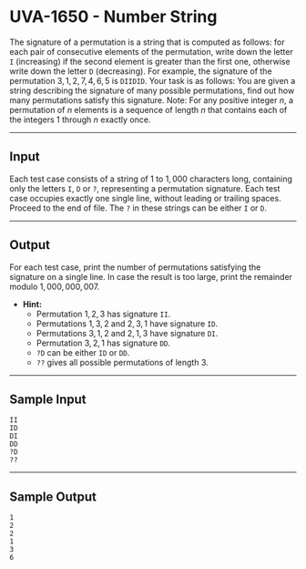 # UVA-1650 - Number String

The signature of a permutation is a string that is computed as follows: for each pair of consecutive elements of the permutation, write down the letter `I` (increasing) if the second element is greater than the first one, otherwise write down the letter `D` (decreasing). For example, the signature of the permutation ${ 3, 1, 2, 7, 4, 6, 5 }$ is `DIIDID`.
Your task is as follows: You are given a string describing the signature of many possible permutations, find out how many permutations satisfy this signature. Note: For any positive integer $n$, a permutation of $n$ elements is a sequence of length $n$ that contains
each of the integers $1$ through $n$ exactly once.

---
## Input

Each test case consists of a string of $1$ to $1,000$ characters long, containing only the letters `I`, `D` or `?`, representing a permutation signature.
Each test case occupies exactly one single line, without leading or trailing spaces. Proceed to the end of file. The `?` in these strings can be either `I` or `D`.

---
## Output

For each test case, print the number of permutations satisfying the signature on a single line. In case the result is too large, print the remainder modulo $1,000,000,007$.
* **Hint:**
    * Permutation ${1, 2, 3}$ has signature `II`.
    * Permutations ${1, 3, 2}$ and ${2, 3, 1}$ have signature `ID`.
    * Permutations ${3, 1, 2}$ and ${2, 1, 3}$ have signature `DI`.
    * Permutation ${3, 2, 1}$ has signature `DD`.
    * `?D` can be either `ID` or `DD`.
    * `??` gives all possible permutations of length $3$.

---
## Sample Input

```
II
ID
DI
DD
?D
??
```

---
## Sample Output

```
1
2
2
1
3
6
```